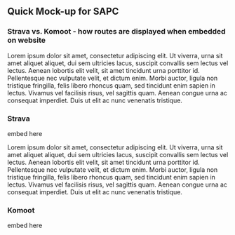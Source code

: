 ## Quick Mock-up for SAPC
### Strava vs. Komoot - how routes are displayed when embedded on website

Lorem ipsum dolor sit amet, consectetur adipiscing elit. Ut viverra, urna sit amet aliquet aliquet, dui sem ultricies lacus, suscipit convallis sem lectus vel lectus. Aenean lobortis elit velit, sit amet tincidunt urna porttitor id. Pellentesque nec vulputate velit, et dictum enim. Morbi auctor, ligula non tristique fringilla, felis libero rhoncus quam, sed tincidunt enim sapien in lectus. Vivamus vel facilisis risus, vel sagittis quam. Aenean congue urna ac consequat imperdiet. Duis ut elit ac nunc venenatis tristique.

### Strava

embed here

Lorem ipsum dolor sit amet, consectetur adipiscing elit. Ut viverra, urna sit amet aliquet aliquet, dui sem ultricies lacus, suscipit convallis sem lectus vel lectus. Aenean lobortis elit velit, sit amet tincidunt urna porttitor id. Pellentesque nec vulputate velit, et dictum enim. Morbi auctor, ligula non tristique fringilla, felis libero rhoncus quam, sed tincidunt enim sapien in lectus. Vivamus vel facilisis risus, vel sagittis quam. Aenean congue urna ac consequat imperdiet. Duis ut elit ac nunc venenatis tristique.

### Komoot

embed here
